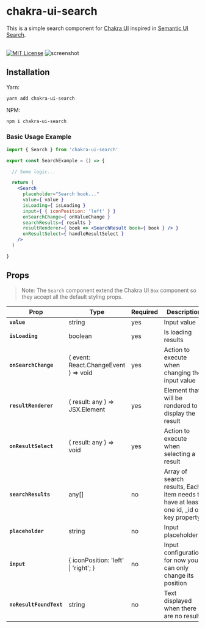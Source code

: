 # chakra-ui-search

<span>This is a simple search component for <a href="https://chakra-ui.com/" target="_blank">Chakra UI</a> inspired in <a href="https://react.semantic-ui.com/modules/search/" target="_blank">Semantic UI Search</a>.</span>
<br />
<br />

[![MIT License](https://badgen.net/github/license/gastonkhouri/chakra-ui-search 'MIT License')](LICENSE.md)
![screenshot](https://i.imgur.com/IjCMA7y.gif)

## Installation

Yarn:

```bash
yarn add chakra-ui-search
```

NPM:

```bash
npm i chakra-ui-search
```

### Basic Usage Example
```jsx
import { Search } from 'chakra-ui-search'

export const SearchExample = () => {

  // Some logic...

  return (
    <Search
      placeholder="Search book..."
      value={ value }
      isLoading={ isLoading }
      input={ { iconPosition: 'left' } }
      onSearchChange={ onValueChange }
      searchResults={ results }
      resultRenderer={ book => <SearchResult book={ book } /> }
      onResultSelect={ handleResultSelect }
    />
  )

}
```

## Props

> Note: The `Search` component extend the Chakra UI `Box` component so they accept all the default styling props.

| Prop                    | Type                                 | Required | Description                                                                           | Default                   |
|-------------------------|--------------------------------------|----------|---------------------------------------------------------------------------------------|---------------------------|
| **`value`**             | string                               | yes      | Input value                                                                           | undefined                 |
| **`isLoading`**         | boolean                              | yes      | Is loading results                                                                    | undefined                 |
| **`onSearchChange`**    | ( event: React.ChangeEvent ) => void | yes      | Action to execute when changing the input value                                       | undefined                 |
| **`resultRenderer`**    | ( result: any ) => JSX.Element       | yes      | Element that will be rendered to display the result                                   | undefined                 |
| **`onResultSelect`**    | ( result: any ) => void              | yes      | Action to execute when selecting a result                                             | undefined                 |
| **`searchResults`**     | any[]                                | no       | Array of search results, Each item needs to have at least one id, _id or key property | []                        |
| **`placeholder`**       | string                               | no       | Input placeholder                                                                     | ''                        |
| **`input`**             | { iconPosition: 'left' \| 'right'; } | no       | Input configuration, for now you can only change its position                         | { iconPosition = 'left' } |
| **`noResultFoundText`** | string                               | no       | Text displayed when there are no results                                              | 'No results found.'       |